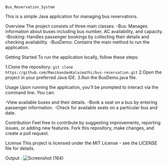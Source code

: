                                                                                            Bus_Reservation_System

This is a simple Java application for managing bus reservations.

Overview
The project consists of three main classes:
-Bus: Manages information about buses including bus number, AC availability, and capacity.
-Booking: Handles passenger bookings by collecting their details and checking availability.
-BusDemo: Contains the main method to run the application.

Getting Started
To run the application locally, follow these steps:

1.Clone the repository: `git clone https://github.com/ManikandanKalaimathi/bus-reservation.git`
2.Open the project in your preferred Java IDE.
3.Run the BusDemo.java file.

Usage
Upon running the application, you'll be prompted to interact via the command line. You can:

-View available buses and their details.
-Book a seat on a bus by entering passenger information.
-Check for available seats on a particular bus and date.

Contribution
Feel free to contribute by suggesting improvements, reporting issues, or adding new features. Fork this repository, make changes, and create a pull request.

License
This project is licensed under the MIT License - see the LICENSE file for details.

Output :
![Screenshot (164)](https://github.com/ManikandanKalaimathi/Bus_Reservation_System/assets/120374567/a7e52f2d-3e5c-4a8f-a49f-fff225bb7452)


